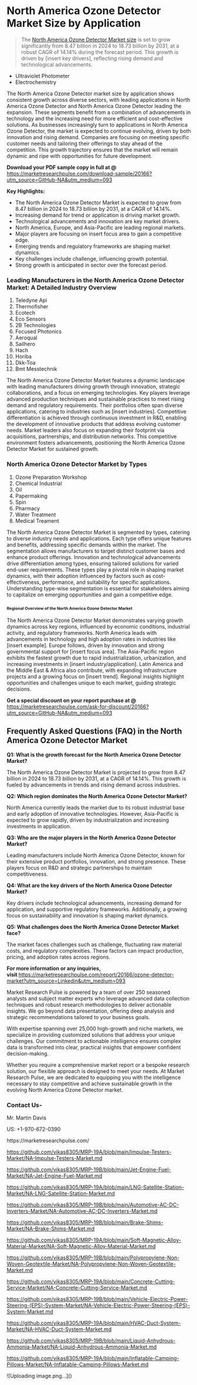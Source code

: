 
<h1>North America Ozone Detector Market&nbsp;Size by Application</h1><blockquote><p>The <a href="https://marketresearchpulse.com/download-sample/20166?utm_source=GitHub-NA&amp;utm_medium=093">North America Ozone Detector Market size</a> is set to grow significantly from 8.47 billion in 2024 to 18.73 billion by 2031, at a robust CAGR of 14.14% during the forecast period. This growth is driven by [insert key drivers], reflecting rising demand and technological advancements.</p></blockquote><ul><li>Ultraviolet Photometer<li> Electrochemistry</li></ul><p>The North America Ozone Detector market size by application shows consistent growth across diverse sectors, with leading applications in North America Ozone Detector and North America Ozone Detector leading the expansion. These segments benefit from a combination of advancements in technology and the increasing need for more efficient and cost-effective solutions. As businesses increasingly turn to applications in North America Ozone Detector, the market is expected to continue evolving, driven by both innovation and rising demand. Companies are focusing on meeting specific customer needs and tailoring their offerings to stay ahead of the competition. This growth trajectory ensures that the market will remain dynamic and ripe with opportunities for future development.</p><p><strong>Download your PDF sample copy in full at @ </strong><a href="https://marketresearchpulse.com/download-sample/20166?utm_source=GitHub-NA&amp;utm_medium=093">https://marketresearchpulse.com/download-sample/20166?utm_source=GitHub-NA&amp;utm_medium=093</a></p><p><strong>Key Highlights: </strong></p><ul><li>The North America Ozone Detector Market is expected to grow from 8.47 billion in 2024 to 18.73 billion by 2031, at a CAGR of 14.14%.</li><li>Increasing demand for trend or application is driving market growth.</li><li>Technological advancements and innovation are key market drivers.</li><li>North America, Europe, and Asia-Pacific are leading regional markets.</li><li>Major players are focusing on insert focus area to gain a competitive edge.</li><li>Emerging trends and regulatory frameworks are shaping market dynamics.</li><li>Key challenges include challenge, influencing growth potential.</li><li>Strong growth is anticipated in sector over the forecast period.</li></ul><h3>Leading Manufacturers in the North America Ozone Detector Market: A Detailed Industry Overview</h3><ol><li>Teledyne Api</li><li>Thermofisher</li><li>Ecotech</li><li>Eco Sensors</li><li>2B Technologies</li><li>Focused Photonics</li><li>Aeroqual</li><li>Sailhero</li><li>Hach</li><li>Horiba</li><li>Dkk-Toa</li><li>Bmt Messtechnik</li></ol><div class="flex max-w-full flex-col flex-grow"><div class="min-h-8 text-message flex w-full flex-col items-end gap-2 whitespace-normal break-words [.text-message+&amp;]:mt-5" dir="auto" data-message-author-role="assistant" data-message-id="fd8432e4-4910-450d-b182-61b7bfb0a01f" data-message-model-slug="gpt-4o"><div class="flex w-full flex-col gap-1 empty:hidden first:pt-[3px]"><div class="markdown prose w-full break-words dark:prose-invert light"><p>The North America Ozone Detector Market features a dynamic landscape with leading manufacturers driving growth through innovation, strategic collaborations, and a focus on emerging technologies. Key players leverage advanced production techniques and sustainable practices to meet rising demand and regulatory requirements. Their portfolios often span diverse applications, catering to industries such as [insert industries]. Competitive differentiation is achieved through continuous investment in R&amp;D, enabling the development of innovative products that address evolving customer needs. Market leaders also focus on expanding their footprint via acquisitions, partnerships, and distribution networks. This competitive environment fosters advancements, positioning the North America Ozone Detector Market for sustained growth.</p></div></div></div></div><h3>North America Ozone Detector Market by Types</h3><ol><li>Ozone Preparation Workshop<li> Chemical Industrial<li> Oil<li> Papermaking<li> Spin<li> Pharmacy<li> Water Treatment<li> Medical Treament</li></ol><div class="flex max-w-full flex-col flex-grow"><div class="min-h-8 text-message flex w-full flex-col items-end gap-2 whitespace-normal break-words [.text-message+&amp;]:mt-5" dir="auto" data-message-author-role="assistant" data-message-id="084470be-0bb7-4664-bddf-5156b4f41249" data-message-model-slug="gpt-4o-mini"><div class="flex w-full flex-col gap-1 empty:hidden first:pt-[3px]"><div class="markdown prose w-full break-words dark:prose-invert light"><p>The North America Ozone Detector Market is segmented by types, catering to diverse industry needs and applications. Each type offers unique features and benefits, addressing specific demands within the market. The segmentation allows manufacturers to target distinct customer bases and enhance product offerings. Innovation and technological advancements drive differentiation among types, ensuring tailored solutions for varied end-user requirements. These types play a pivotal role in shaping market dynamics, with their adoption influenced by factors such as cost-effectiveness, performance, and suitability for specific applications. Understanding type-wise segmentation is essential for stakeholders aiming to capitalize on emerging opportunities and gain a competitive edge.</p></div></div></div></div><h3><span style="font-size: 11px;">Regional Overview of the North America Ozone Detector Market</span></h3><div class="flex max-w-full flex-col flex-grow"><div class="min-h-8 text-message flex w-full flex-col items-end gap-2 whitespace-normal break-words [.text-message+&amp;]:mt-5" dir="auto" data-message-author-role="assistant" data-message-id="e9038762-ce64-4e30-91c9-9bd413514231" data-message-model-slug="gpt-4o-mini"><div class="flex w-full flex-col gap-1 empty:hidden first:pt-[3px]"><div class="markdown prose w-full break-words dark:prose-invert light"><p>The North America Ozone Detector Market demonstrates varying growth dynamics across key regions, influenced by economic conditions, industrial activity, and regulatory frameworks. North America leads with advancements in technology and high adoption rates in industries like [insert example]. Europe follows, driven by innovation and strong governmental support for [insert focus area]. The Asia-Pacific region exhibits the fastest growth due to rapid industrialization, urbanization, and increasing investments in [insert industry/application]. Latin America and the Middle East &amp; Africa also contribute, with expanding infrastructure projects and a growing focus on [insert trend]. Regional insights highlight opportunities and challenges unique to each market, guiding strategic decisions.</p></div></div></div></div><p><strong>Get a special discount on your report purchase at @ </strong><a href="https://marketresearchpulse.com/ask-for-discount/20166?utm_source=GitHub-NA&amp;utm_medium=093">https://marketresearchpulse.com/ask-for-discount/20166?utm_source=GitHub-NA&amp;utm_medium=093</a></p><h2>Frequently Asked Questions (FAQ) in the North America Ozone Detector Market</h2><p><strong>Q1: What is the growth forecast for the North America Ozone Detector Market?</strong></p><p>The North America Ozone Detector Market is projected to grow from 8.47 billion in 2024 to 18.73 billion by 2031, at a CAGR of 14.14%. This growth is fueled by advancements in trends and rising demand across industries.</p><p><strong>Q2: Which region dominates the North America Ozone Detector Market?</strong></p><p>North America currently leads the market due to its robust industrial base and early adoption of innovative technologies. However, Asia-Pacific is expected to grow rapidly, driven by industrialization and increasing investments in application.</p><p><strong>Q3: Who are the major players in the North America Ozone Detector Market?</strong></p><p>Leading manufacturers include North America Ozone Detector, known for their extensive product portfolios, innovation, and strong presence. These players focus on R&amp;D and strategic partnerships to maintain competitiveness.</p><p><strong>Q4: What are the key drivers of the North America Ozone Detector Market?</strong></p><p>Key drivers include technological advancements, increasing demand for application, and supportive regulatory frameworks. Additionally, a growing focus on sustainability and innovation is shaping market dynamics.</p><p><strong>Q5: What challenges does the North America Ozone Detector Market face?</strong></p><p>The market faces challenges such as challenge, fluctuating raw material costs, and regulatory complexities. These factors can impact production, pricing, and adoption rates across regions.</p><p><strong>For more information or any inquiries, visit&nbsp;</strong><a href="https://marketresearchpulse.com/report/20166/ozone-detector-market?utm_source=Linkedin&utm_medium=093">https://marketresearchpulse.com/report/20166/ozone-detector-market?utm_source=Linkedin&utm_medium=093</a></p><p>Market Research Pulse is powered by a team of over 250 seasoned analysts and subject matter experts who leverage advanced data collection techniques and robust research methodologies to deliver actionable insights. We go beyond data presentation, offering deep analysis and strategic recommendations tailored to your business goals.</p><p>With expertise spanning over 25,000 high-growth and niche markets, we specialize in providing customized solutions that address your unique challenges. Our commitment to actionable intelligence ensures complex data is transformed into clear, practical insights that empower confident decision-making.</p><p>Whether you require a comprehensive market report or a bespoke research solution, our flexible approach is designed to meet your needs. At Market Research Pulse, we are dedicated to equipping you with the intelligence necessary to stay competitive and achieve sustainable growth in the evolving North America Ozone Detector market.</p><h3><strong>Contact Us-</strong></h3><p>Mr. Martin Davis</p><p>US: +1-970-672-0390</p><p>https://marketresearchpulse.com/</p><p><a href="https://github.com/vikas8305/MRP-19A/blob/main/Impulse-Testers-Market/NA-Impulse-Testers-Market.md">https://github.com/vikas8305/MRP-19A/blob/main/Impulse-Testers-Market/NA-Impulse-Testers-Market.md</a></p><p><a href="https://github.com/vikas8305/MRP-19B/blob/main/Jet-Engine-Fuel-Market/NA-Jet-Engine-Fuel-Market.md">https://github.com/vikas8305/MRP-19B/blob/main/Jet-Engine-Fuel-Market/NA-Jet-Engine-Fuel-Market.md</a></p><p><a href="https://github.com/vikas8305/MRP-19A/blob/main/LNG-Satellite-Station-Market/NA-LNG-Satellite-Station-Market.md">https://github.com/vikas8305/MRP-19A/blob/main/LNG-Satellite-Station-Market/NA-LNG-Satellite-Station-Market.md</a></p><p><a href="https://github.com/vikas8305/MRP-19B/blob/main/Automotive-AC-DC-Inverters-Market/NA-Automotive-AC-DC-Inverters-Market.md">https://github.com/vikas8305/MRP-19B/blob/main/Automotive-AC-DC-Inverters-Market/NA-Automotive-AC-DC-Inverters-Market.md</a></p><p><a href="https://github.com/vikas8305/MRP-19B/blob/main/Brake-Shims-Market/NA-Brake-Shims-Market.md">https://github.com/vikas8305/MRP-19B/blob/main/Brake-Shims-Market/NA-Brake-Shims-Market.md</a></p><p><a href="https://github.com/vikas8305/MRP-19A/blob/main/Soft-Magnetic-Alloy-Material-Market/NA-Soft-Magnetic-Alloy-Material-Market.md">https://github.com/vikas8305/MRP-19A/blob/main/Soft-Magnetic-Alloy-Material-Market/NA-Soft-Magnetic-Alloy-Material-Market.md</a></p><p><a href="https://github.com/vikas8305/MRP-19B/blob/main/Polypropylene-Non-Woven-Geotextile-Market/NA-Polypropylene-Non-Woven-Geotextile-Market.md">https://github.com/vikas8305/MRP-19B/blob/main/Polypropylene-Non-Woven-Geotextile-Market/NA-Polypropylene-Non-Woven-Geotextile-Market.md</a></p><p><a href="https://github.com/vikas8305/MRP-19A/blob/main/Concrete-Cutting-Service-Market/NA-Concrete-Cutting-Service-Market.md">https://github.com/vikas8305/MRP-19A/blob/main/Concrete-Cutting-Service-Market/NA-Concrete-Cutting-Service-Market.md</a></p><p><a href="https://github.com/vikas8305/MRP-19B/blob/main/Vehicle-Electric-Power-Steering-(EPS)-System-Market/NA-Vehicle-Electric-Power-Steering-(EPS)-System-Market.md">https://github.com/vikas8305/MRP-19B/blob/main/Vehicle-Electric-Power-Steering-(EPS)-System-Market/NA-Vehicle-Electric-Power-Steering-(EPS)-System-Market.md</a></p><p><a href="https://github.com/vikas8305/MRP-19A/blob/main/HVAC-Duct-System-Market/NA-HVAC-Duct-System-Market.md">https://github.com/vikas8305/MRP-19A/blob/main/HVAC-Duct-System-Market/NA-HVAC-Duct-System-Market.md</a></p><p><a href="https://github.com/vikas8305/MRP-19B/blob/main/Liquid-Anhydrous-Ammonia-Market/NA-Liquid-Anhydrous-Ammonia-Market.md">https://github.com/vikas8305/MRP-19B/blob/main/Liquid-Anhydrous-Ammonia-Market/NA-Liquid-Anhydrous-Ammonia-Market.md</a></p><p><a href="https://github.com/vikas8305/MRP-19A/blob/main/Inflatable-Camping-Pillows-Market/NA-Inflatable-Camping-Pillows-Market.md">https://github.com/vikas8305/MRP-19A/blob/main/Inflatable-Camping-Pillows-Market/NA-Inflatable-Camping-Pillows-Market.md</a></p>
![Uploading image.png…]()
